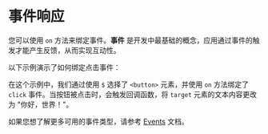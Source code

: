 # 事件响应

您可以使用 `on` 方法来绑定事件。**事件** 是开发中最基础的概念，应用通过事件的触发才能产生反馈，从而实现互动性。

以下示例演示了如何绑定点击事件：

在这个示例中，我们通过使用 `$` 选择了 `<button>` 元素，并使用 `on` 方法绑定了 `click` 事件。当按钮被点击时，会触发回调函数，将 `target` 元素的文本内容更改为 "你好，世界！"。

如果您想了解更多可用的事件类型，请参考 [Events](https://developer.mozilla.org/en-US/docs/Web/Events) 文档。

<a href="../../publics/examples/event-demo.html" demo preview></a>